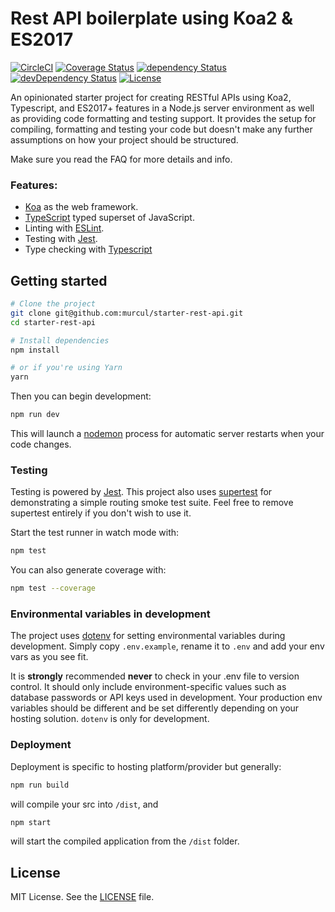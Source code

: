 # Rest API boilerplate using Koa2 & ES2017

[![CircleCI](https://img.shields.io/circleci/project/github/pranavpr/koa2-es2017-api-boilerplate/master.svg?label=circle&maxAge=43200)](https://circleci.com/gh/pranavpr/koa2-es2017-api-boilerplate)
[![Coverage Status](https://img.shields.io/codecov/c/github/pranavpr/koa2-es2017-api-boilerplate/master.svg?maxAge=43200)](https://codecov.io/gh/pranavpr/koa2-es2017-api-boilerplate)
[![dependency Status](https://david-dm.org/pranavpr/koa2-es2017-api-boilerplate.svg)](https://david-dm.org/pranavpr/koa2-es2017-api-boilerplate)
[![devDependency Status](https://david-dm.org/pranavpr/koa2-es2017-api-boilerplate/dev-status.svg)](https://david-dm.org/pranavpr/koa2-es2017-api-boilerplate?type=dev)
[![License](https://img.shields.io/badge/license-MIT-blue.svg)](LICENSE)


An opinionated starter project for creating RESTful APIs using Koa2, Typescript, and ES2017+ features in a Node.js server environment as well as providing code formatting and testing support. It provides the setup for compiling, formatting and testing your code but doesn't make any further assumptions on how your project should be structured.

Make sure you read the FAQ for more details and info.

### Features:
- [Koa](http://koajs.com/) as the web framework.
- [TypeScript](https://www.typescriptlang.org/) typed superset of JavaScript.
- Linting with [ESLint](http://eslint.org/).
- Testing with [Jest](https://facebook.github.io/jest/).
- Type checking with [Typescript](https://www.typescriptlang.org/)

## Getting started

```sh
# Clone the project
git clone git@github.com:murcul/starter-rest-api.git
cd starter-rest-api

# Install dependencies
npm install

# or if you're using Yarn
yarn
```

Then you can begin development:

```sh
npm run dev
```

This will launch a [nodemon](https://nodemon.io/) process for automatic server restarts when your code changes.

### Testing

Testing is powered by [Jest](https://facebook.github.io/jest/). This project also uses [supertest](https://github.com/visionmedia/supertest) for demonstrating a simple routing smoke test suite. Feel free to remove supertest entirely if you don't wish to use it.

Start the test runner in watch mode with:

```sh
npm test
```

You can also generate coverage with:

```sh
npm test --coverage
```

### Environmental variables in development

The project uses [dotenv](https://www.npmjs.com/package/dotenv) for setting environmental variables during development. Simply copy `.env.example`, rename it to `.env` and add your env vars as you see fit.

It is **strongly** recommended **never** to check in your .env file to version control. It should only include environment-specific values such as database passwords or API keys used in development. Your production env variables should be different and be set differently depending on your hosting solution. `dotenv` is only for development.

### Deployment

Deployment is specific to hosting platform/provider but generally:

```sh
npm run build
```

will compile your src into `/dist`, and

```sh
npm start
```

will start the compiled application from the `/dist` folder.

## License
MIT License. See the [LICENSE](LICENSE) file.
